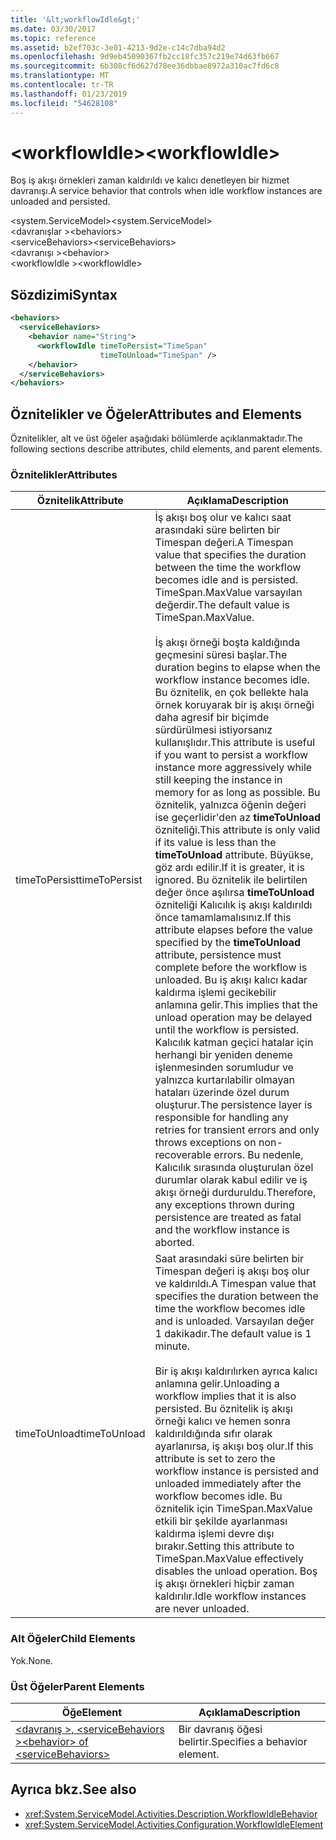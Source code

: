```yaml
---
title: '&lt;workflowIdle&gt;'
ms.date: 03/30/2017
ms.topic: reference
ms.assetid: b2ef703c-3e01-4213-9d2e-c14c7dba94d2
ms.openlocfilehash: 9d9eb45090367fb2cc18fc357c219e74d63fb667
ms.sourcegitcommit: 6b308cf6d627d78ee36dbbae8972a310ac7fd6c8
ms.translationtype: MT
ms.contentlocale: tr-TR
ms.lasthandoff: 01/23/2019
ms.locfileid: "54628108"
---
```

# <a name="ltworkflowidlegt"></a><span data-ttu-id="9dcb2-102">&lt;workflowIdle&gt;</span><span class="sxs-lookup"><span data-stu-id="9dcb2-102">&lt;workflowIdle&gt;</span></span>
<span data-ttu-id="9dcb2-103">Boş iş akışı örnekleri zaman kaldırıldı ve kalıcı denetleyen bir hizmet davranışı.</span><span class="sxs-lookup"><span data-stu-id="9dcb2-103">A service behavior that controls when idle workflow instances are unloaded and persisted.</span></span>  
  
<span data-ttu-id="9dcb2-104">\<system.ServiceModel></span><span class="sxs-lookup"><span data-stu-id="9dcb2-104">\<system.ServiceModel></span></span>  
<span data-ttu-id="9dcb2-105">\<davranışlar ></span><span class="sxs-lookup"><span data-stu-id="9dcb2-105">\<behaviors></span></span>  
<span data-ttu-id="9dcb2-106">\<serviceBehaviors></span><span class="sxs-lookup"><span data-stu-id="9dcb2-106">\<serviceBehaviors></span></span>  
<span data-ttu-id="9dcb2-107">\<davranışı ></span><span class="sxs-lookup"><span data-stu-id="9dcb2-107">\<behavior></span></span>  
<span data-ttu-id="9dcb2-108">\<workflowIdle ></span><span class="sxs-lookup"><span data-stu-id="9dcb2-108">\<workflowIdle></span></span>  
  
## <a name="syntax"></a><span data-ttu-id="9dcb2-109">Sözdizimi</span><span class="sxs-lookup"><span data-stu-id="9dcb2-109">Syntax</span></span>  
  
```xml  
<behaviors>
  <serviceBehaviors>
    <behavior name="String">
      <workflowIdle timeToPersist="TimeSpan" 
                    timeToUnload="TimeSpan" />
    </behavior>
  </serviceBehaviors>
</behaviors>  
```  
  
## <a name="attributes-and-elements"></a><span data-ttu-id="9dcb2-110">Öznitelikler ve Öğeler</span><span class="sxs-lookup"><span data-stu-id="9dcb2-110">Attributes and Elements</span></span>  
 <span data-ttu-id="9dcb2-111">Öznitelikler, alt ve üst öğeler aşağıdaki bölümlerde açıklanmaktadır.</span><span class="sxs-lookup"><span data-stu-id="9dcb2-111">The following sections describe attributes, child elements, and parent elements.</span></span>  
  
### <a name="attributes"></a><span data-ttu-id="9dcb2-112">Öznitelikler</span><span class="sxs-lookup"><span data-stu-id="9dcb2-112">Attributes</span></span>  
  
|<span data-ttu-id="9dcb2-113">Öznitelik</span><span class="sxs-lookup"><span data-stu-id="9dcb2-113">Attribute</span></span>|<span data-ttu-id="9dcb2-114">Açıklama</span><span class="sxs-lookup"><span data-stu-id="9dcb2-114">Description</span></span>|  
|---------------|-----------------|  
|<span data-ttu-id="9dcb2-115">timeToPersist</span><span class="sxs-lookup"><span data-stu-id="9dcb2-115">timeToPersist</span></span>|<span data-ttu-id="9dcb2-116">İş akışı boş olur ve kalıcı saat arasındaki süre belirten bir Timespan değeri.</span><span class="sxs-lookup"><span data-stu-id="9dcb2-116">A Timespan value that specifies the duration between the time the workflow becomes idle and is persisted.</span></span> <span data-ttu-id="9dcb2-117">TimeSpan.MaxValue varsayılan değerdir.</span><span class="sxs-lookup"><span data-stu-id="9dcb2-117">The default value is TimeSpan.MaxValue.</span></span><br /><br /> <span data-ttu-id="9dcb2-118">İş akışı örneği boşta kaldığında geçmesini süresi başlar.</span><span class="sxs-lookup"><span data-stu-id="9dcb2-118">The duration begins to elapse when the workflow instance becomes idle.</span></span> <span data-ttu-id="9dcb2-119">Bu öznitelik, en çok bellekte hala örnek koruyarak bir iş akışı örneği daha agresif bir biçimde sürdürülmesi istiyorsanız kullanışlıdır.</span><span class="sxs-lookup"><span data-stu-id="9dcb2-119">This attribute  is useful if you want to persist a workflow instance more aggressively while still keeping the instance in memory for as long as possible.</span></span> <span data-ttu-id="9dcb2-120">Bu öznitelik, yalnızca öğenin değeri ise geçerlidir'den az **timeToUnload** özniteliği.</span><span class="sxs-lookup"><span data-stu-id="9dcb2-120">This attribute  is only valid if its value is less than the **timeToUnload** attribute.</span></span> <span data-ttu-id="9dcb2-121">Büyükse, göz ardı edilir.</span><span class="sxs-lookup"><span data-stu-id="9dcb2-121">If it is greater, it is ignored.</span></span> <span data-ttu-id="9dcb2-122">Bu öznitelik ile belirtilen değer önce aşılırsa **timeToUnload** özniteliği Kalıcılık iş akışı kaldırıldı önce tamamlamalısınız.</span><span class="sxs-lookup"><span data-stu-id="9dcb2-122">If this attribute elapses before the value specified by the **timeToUnload** attribute, persistence must complete before the workflow is unloaded.</span></span> <span data-ttu-id="9dcb2-123">Bu iş akışı kalıcı kadar kaldırma işlemi gecikebilir anlamına gelir.</span><span class="sxs-lookup"><span data-stu-id="9dcb2-123">This implies that the unload operation may be delayed until the workflow is persisted.</span></span> <span data-ttu-id="9dcb2-124">Kalıcılık katman geçici hatalar için herhangi bir yeniden deneme işlenmesinden sorumludur ve yalnızca kurtarılabilir olmayan hataları üzerinde özel durum oluşturur.</span><span class="sxs-lookup"><span data-stu-id="9dcb2-124">The persistence layer is responsible for handling any retries for transient errors and only throws exceptions on non-recoverable errors.</span></span> <span data-ttu-id="9dcb2-125">Bu nedenle, Kalıcılık sırasında oluşturulan özel durumlar olarak kabul edilir ve iş akışı örneği durduruldu.</span><span class="sxs-lookup"><span data-stu-id="9dcb2-125">Therefore, any exceptions thrown during persistence are treated as fatal and the workflow instance is aborted.</span></span>|  
|<span data-ttu-id="9dcb2-126">timeToUnload</span><span class="sxs-lookup"><span data-stu-id="9dcb2-126">timeToUnload</span></span>|<span data-ttu-id="9dcb2-127">Saat arasındaki süre belirten bir Timespan değeri iş akışı boş olur ve kaldırıldı.</span><span class="sxs-lookup"><span data-stu-id="9dcb2-127">A Timespan value that specifies the duration between the time the workflow becomes idle and is unloaded.</span></span> <span data-ttu-id="9dcb2-128">Varsayılan değer 1 dakikadır.</span><span class="sxs-lookup"><span data-stu-id="9dcb2-128">The default value is 1 minute.</span></span><br /><br /> <span data-ttu-id="9dcb2-129">Bir iş akışı kaldırılırken ayrıca kalıcı anlamına gelir.</span><span class="sxs-lookup"><span data-stu-id="9dcb2-129">Unloading a workflow implies that it is also persisted.</span></span> <span data-ttu-id="9dcb2-130">Bu öznitelik iş akışı örneği kalıcı ve hemen sonra kaldırıldığında sıfır olarak ayarlanırsa, iş akışı boş olur.</span><span class="sxs-lookup"><span data-stu-id="9dcb2-130">If this attribute is set to zero the workflow instance is persisted and unloaded immediately after the workflow becomes idle.</span></span> <span data-ttu-id="9dcb2-131">Bu öznitelik için TimeSpan.MaxValue etkili bir şekilde ayarlanması kaldırma işlemi devre dışı bırakır.</span><span class="sxs-lookup"><span data-stu-id="9dcb2-131">Setting this attribute to TimeSpan.MaxValue effectively disables the unload operation.</span></span> <span data-ttu-id="9dcb2-132">Boş iş akışı örnekleri hiçbir zaman kaldırılır.</span><span class="sxs-lookup"><span data-stu-id="9dcb2-132">Idle workflow instances are never unloaded.</span></span>|  
  
### <a name="child-elements"></a><span data-ttu-id="9dcb2-133">Alt Öğeler</span><span class="sxs-lookup"><span data-stu-id="9dcb2-133">Child Elements</span></span>  
 <span data-ttu-id="9dcb2-134">Yok.</span><span class="sxs-lookup"><span data-stu-id="9dcb2-134">None.</span></span>  
  
### <a name="parent-elements"></a><span data-ttu-id="9dcb2-135">Üst Öğeler</span><span class="sxs-lookup"><span data-stu-id="9dcb2-135">Parent Elements</span></span>  
  
|<span data-ttu-id="9dcb2-136">Öğe</span><span class="sxs-lookup"><span data-stu-id="9dcb2-136">Element</span></span>|<span data-ttu-id="9dcb2-137">Açıklama</span><span class="sxs-lookup"><span data-stu-id="9dcb2-137">Description</span></span>|  
|-------------|-----------------|  
|[<span data-ttu-id="9dcb2-138">\<davranış >, \<serviceBehaviors ></span><span class="sxs-lookup"><span data-stu-id="9dcb2-138">\<behavior> of \<serviceBehaviors></span></span>](../../../../../docs/framework/configure-apps/file-schema/windows-workflow-foundation/behavior-of-servicebehaviors-of-workflow.md)|<span data-ttu-id="9dcb2-139">Bir davranış öğesi belirtir.</span><span class="sxs-lookup"><span data-stu-id="9dcb2-139">Specifies a behavior element.</span></span>|  
  
## <a name="see-also"></a><span data-ttu-id="9dcb2-140">Ayrıca bkz.</span><span class="sxs-lookup"><span data-stu-id="9dcb2-140">See also</span></span>
- <xref:System.ServiceModel.Activities.Description.WorkflowIdleBehavior>
- <xref:System.ServiceModel.Activities.Configuration.WorkflowIdleElement>

